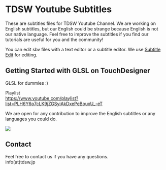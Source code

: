 # TDSW Youtube Subtitles

These are subtitles files for TDSW Youtube Channel. We are working on English subtitles, but our English could be strange because English is not our native language. Feel free to improve the subtitles if you find our tutorials are useful for you and the community!

You can edit sbv files with a text editor or a subtitle editor. We use [Subtitle Edit](https://github.com/SubtitleEdit/subtitleedit) for editing. 

## Getting Started with GLSL on TouchDesigner

GLSL for dummies :)  

Playlist  
https://www.youtube.com/playlist?list=PLH6Y6o7cLK9jZGSyiAkDxePeBouxU_-eT

We are open for any contribution to improve the English subtitles or any languages you could do. 

[![](http://img.youtube.com/vi/0Bm8CjpdsAY/0.jpg)](https://www.youtube.com/watch?v=0Bm8CjpdsAY&list=PLH6Y6o7cLK9jZGSyiAkDxePeBouxU_-eT&index=2& "")

## Contact
Feel free to contact us if you have any questions.  
info(at)tdsw.jp
